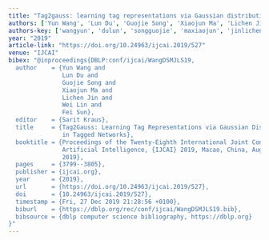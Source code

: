 ```yaml
---
title: "Tag2gauss: learning tag representations via Gaussian distribution in tagged networks"
authors: ['Yun Wang', 'Lun Du', 'Guojie Song', 'Xiaojun Ma', 'Lichen Jin', 'Wei Lin', 'Fei Sun']
authors-key: ['wangyun', 'dulun', 'songguojie', 'maxiaojun', 'jinlichen', 'linwei', 'sunfei']
year: "2019"
article-link: "https://doi.org/10.24963/ijcai.2019/527"
venue: "IJCAI"
bibex: "@inproceedings{DBLP:conf/ijcai/WangDSMJLS19,
  author    = {Yun Wang and
               Lun Du and
               Guojie Song and
               Xiaojun Ma and
               Lichen Jin and
               Wei Lin and
               Fei Sun},
  editor    = {Sarit Kraus},
  title     = {Tag2Gauss: Learning Tag Representations via Gaussian Distribution
               in Tagged Networks},
  booktitle = {Proceedings of the Twenty-Eighth International Joint Conference on
               Artificial Intelligence, {IJCAI} 2019, Macao, China, August 10-16,
               2019},
  pages     = {3799--3805},
  publisher = {ijcai.org},
  year      = {2019},
  url       = {https://doi.org/10.24963/ijcai.2019/527},
  doi       = {10.24963/ijcai.2019/527},
  timestamp = {Fri, 27 Dec 2019 21:28:56 +0100},
  biburl    = {https://dblp.org/rec/conf/ijcai/WangDSMJLS19.bib},
  bibsource = {dblp computer science bibliography, https://dblp.org}
}"
---
```

